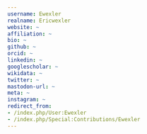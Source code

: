 ```yaml
---
username: Ewexler
realname: Ericwexler
website: ~
affiliation: ~
bio: ~
github: ~
orcid: ~
linkedin: ~
googlescholar: ~
wikidata: ~
twitter: ~
mastodon-url: ~
meta: ~
instagram: ~
redirect_from:
- /index.php/User:Ewexler
- /index.php/Special:Contributions/Ewexler
---
```

